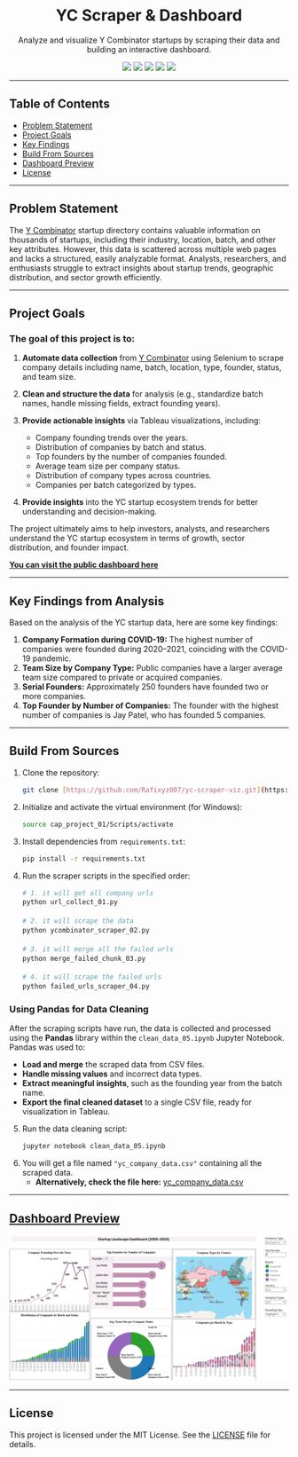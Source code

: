 <div align="center">
  <h1>YC Scraper & Dashboard</h1>
  <p>Analyze and visualize Y Combinator startups by scraping their data and building an interactive dashboard.</p>

  <p>
    <img src="https://img.shields.io/badge/Project%20Status-Completed-green">
    <img src="https://img.shields.io/badge/Python-3.9-blue">
    <img src="https://img.shields.io/badge/Selenium-4.34.2-red">
    <img src="https://img.shields.io/badge/Pandas-2.3.1-informational">
    <img src="https://img.shields.io/badge/Tableau-informational">
  </p>
</div>

---

## Table of Contents
- [Problem Statement](#problem-statement)
- [Project Goals](#project-goals)
- [Key Findings](#key-findings-from-analysis)
- [Build From Sources](#build-from-sources)
- [Dashboard Preview](#dashboard-preview)
- [License](#license)

---

## Problem Statement

The [Y Combinator](https://www.ycombinator.com) startup directory contains valuable information on thousands of startups, including their industry, location, batch, and other key attributes. However, this data is scattered across multiple web pages and lacks a structured, easily analyzable format. Analysts, researchers, and enthusiasts struggle to extract insights about startup trends, geographic distribution, and sector growth efficiently.

---

## Project Goals

### The goal of this project is to:

1.  **Automate data collection** from [Y Combinator](https://www.ycombinator.com/companies) using Selenium to scrape company details including name, batch, location, type, founder, status, and team size.

2.  **Clean and structure the data** for analysis (e.g., standardize batch names, handle missing fields, extract founding years).

3.  **Provide actionable insights** via Tableau visualizations, including:
    * Company founding trends over the years.
    * Distribution of companies by batch and status.
    * Top founders by the number of companies founded.
    * Average team size per company status.
    * Distribution of company types across countries.
    * Companies per batch categorized by types.

4.  **Provide insights** into the YC startup ecosystem trends for better understanding and decision-making.

The project ultimately aims to help investors, analysts, and researchers understand the YC startup ecosystem in terms of growth, sector distribution, and founder impact.

[**You can visit the public dashboard here**](https://public.tableau.com/app/profile/md.shakhawat.hossain7416/viz/StartupLandscapeDashboard20052025/StartupLandscapeDashboard20052025#1)

---

## Key Findings from Analysis
Based on the analysis of the YC startup data, here are some key findings:

1.  **Company Formation during COVID-19:** The highest number of companies were founded during 2020–2021, coinciding with the COVID-19 pandemic.
2.  **Team Size by Company Type:** Public companies have a larger average team size compared to private or acquired companies.
3.  **Serial Founders:** Approximately 250 founders have founded two or more companies.
4.  **Top Founder by Number of Companies:** The founder with the highest number of companies is Jay Patel, who has founded 5 companies.

---

## Build From Sources

1.  Clone the repository:
    ```bash
    git clone [https://github.com/Rafixyz007/yc-scraper-viz.git](https://github.com/Rafixyz007/yc-scraper-viz.git)
    ```
2.  Initialize and activate the virtual environment (for Windows):
    ```bash
    source cap_project_01/Scripts/activate
    ```
3.  Install dependencies from `requirements.txt`:
    ```bash
    pip install -r requirements.txt
    ```
4.  Run the scraper scripts in the specified order:
    ```bash
    # 1. it will get all company urls
    python url_collect_01.py 

    # 2. it will scrape the data
    python ycombinator_scraper_02.py 

    # 3. it will merge all the failed urls
    python merge_failed_chunk_03.py 

    # 4. it will scrape the failed urls
    python failed_urls_scraper_04.py 
    ```

### Using Pandas for Data Cleaning
After the scraping scripts have run, the data is collected and processed using the **Pandas** library within the `clean_data_05.ipynb` Jupyter Notebook. Pandas was used to:
* **Load and merge** the scraped data from CSV files.
* **Handle missing values** and incorrect data types.
* **Extract meaningful insights**, such as the founding year from the batch name.
* **Export the final cleaned dataset** to a single CSV file, ready for visualization in Tableau.

5.  Run the data cleaning script:
    ```bash
    jupyter notebook clean_data_05.ipynb
    ```
6.  You will get a file named `"yc_company_data.csv"` containing all the scraped data.
    * **Alternatively, check the file here:** [yc_company_data.csv](https://github.com/Rafixyz007/yc-scraper-viz/blob/main/capstone%20project%2001/yc_company_data.csv)

---

## [Dashboard Preview](https://public.tableau.com/app/profile/md.shakhawat.hossain7416/viz/StartupLandscapeDashboard20052025/StartupLandscapeDashboard20052025)

![Dashboard Preview](https://raw.githubusercontent.com/Rafixyz007/yc-scraper-viz/main/assets/dashboard.png)

---

## License

This project is licensed under the MIT License. See the [LICENSE](LICENSE) file for details.
